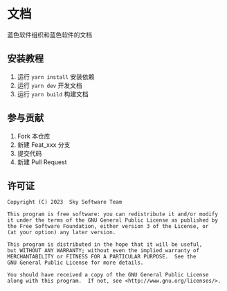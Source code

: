 # 文档

蓝色软件组织和蓝色软件的文档

## 安装教程

1. 运行 `yarn install` 安装依赖
2. 运行 `yarn dev` 开发文档
3. 运行 `yarn build` 构建文档

## 参与贡献

1. Fork 本仓库
2. 新建 Feat_xxx 分支
3. 提交代码
4. 新建 Pull Request

## 许可证

    Copyright (C) 2023  Sky Software Team

    This program is free software: you can redistribute it and/or modify
    it under the terms of the GNU General Public License as published by
    the Free Software Foundation, either version 3 of the License, or
    (at your option) any later version.

    This program is distributed in the hope that it will be useful,
    but WITHOUT ANY WARRANTY; without even the implied warranty of
    MERCHANTABILITY or FITNESS FOR A PARTICULAR PURPOSE.  See the
    GNU General Public License for more details.

    You should have received a copy of the GNU General Public License
    along with this program.  If not, see <http://www.gnu.org/licenses/>.
